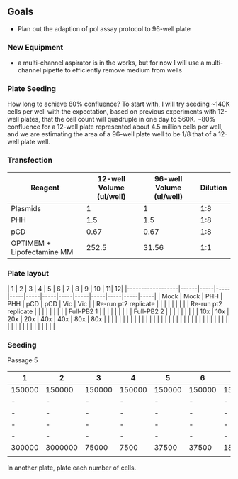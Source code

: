 ## Goals
- Plan out the adaption of pol assay protocol to 96-well plate

### New Equipment
- a multi-channel aspirator is in the works, but for now I will use a multi-channel pipette to efficiently remove medium from wells

### Plate Seeding

How long to achieve 80% confluence? To start with, I will try seeding ~140K cells per well with the expectation, based on previous experiments with 12-well plates, that the cell count will quadruple in one day to 560K. ~80% confluence for a 12-well plate represented about 4.5 million cells per well, and we are estimating the area of a 96-well plate well to be 1/8 that of a 12-well plate well.

### Transfection

| Reagent                   | 12-well Volume (ul/well) | 96-well Volume (ul/well) | Dilution |
|---------------------------|--------------------------|--------------------------|----------|
| Plasmids                  | 1                        | 1                        | 1:8      |
| PHH                       | 1.5                      | 1.5                      | 1:8      |
| pCD                       | 0.67                     | 0.67                     | 1:8      |
| OPTIMEM + Lipofectamine MM | 252.5                    | 31.56                    | 1:1      |



### Plate layout
|  1                |   2   |  3   |  4   |  5   |   6  |  7   |  8   | 9 | 10 | 11| 12|
|------------------|------|-----|-----|-----|-----|-----|-----|-----|-----|-----|-----|-----|
| Mock             | Mock | PHH | PHH | pCD | pCD | Vic | Vic |
| Re-run pt2 replicate |      |     |     |     |     |     |     |
| Re-run pt2 replicate |      |     |     |     |     |     |     |
| Full-PB2 1    |      |     |     |     |     |     |     |
| Full-PB2 2    |      |     |     |     |     |     |     |
| 10x     |   10x  |  20x   |   20x  |  40x   |  40x   |  80x   |  80x   |
|      |      |     |     |     |     |     |     |
|      |      |     |     |     |     |     |     |
|                  |      |     |     |     |     |     |     |
|                  |      |     |     |     |     |     |     |
|                  |      |     |     |     |     |     |     |


### Seeding

Passage 5

| 1      | 2       | 3      | 4      | 5      | 6      | 7      | 8      | 9      | 10     | 11     | 12     |
|--------|---------|--------|--------|--------|--------|--------|--------|--------|--------|--------|--------|
| 150000 | 150000  | 150000 | 150000 | 150000 | 150000 | 150000 | 150000 | 150000 | 150000 | 150000 | 150000 |
| -      | -       | -      | -      | -      | -      | -      | -      | -      | -      | -      | -      |
| -      | -       | -      | -      | -      | -      | -      | -      | -      | -      | -      | -      |
| -      | -       | -      | -      | -      | -      | -      | -      | -      | -      | -      | -      |
| -      | -       | -      | -      | -      | -      | -      | -      | -      | -      | -      | -      |
| 300000 | 3000000 | 75000  | 7500   | 37500  | 37500  | 18750  | 18750  | 9375   | 9375   | 4687.5 | 4687.5 |
|        |         |        |        |        |        |        |        |        |        |        |        |

In another plate, plate each number of cells.
